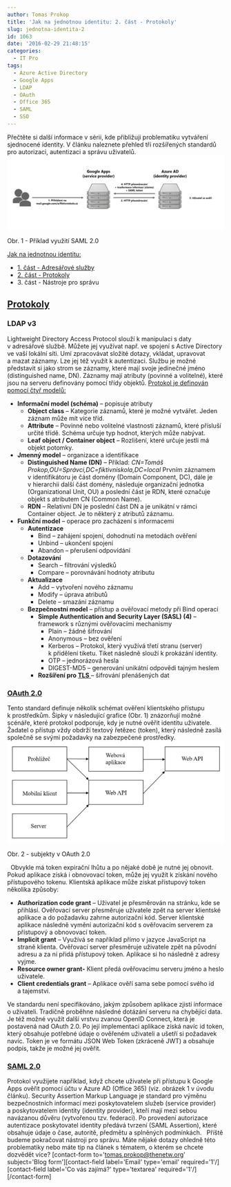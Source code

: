 ```yaml
---
author: Tomas Prokop
title: 'Jak na jednotnou identitu: 2. část - Protokoly'
slug: jednotna-identita-2
id: 1063
date: '2016-02-29 21:48:15'
categories:
  - IT Pro
tags:
  - Azure Active Directory
  - Google Apps
  - LDAP
  - OAuth
  - Office 365
  - SAML
  - SSO
---
```


Přečtěte si další informace v sérii, kde přibližuji problematiku vytváření sjednocené identity. V článku naleznete přehled tří rozšířených standardů pro autorizaci, autentizaci a správu uživatelů. [![SAML Office 365 Azure AD Google Apps](/uploads/2016/02/SAML.png)](/uploads/2016/02/SAML.png)

Obr. 1 - Příklad využití SAML 2.0

<span style="text-decoration: underline">Jak na jednotnou identitu:</span>

*   [1\. část - Adresářové služby](/jednotna-identita-1/)
*   [2\. část - Protokoly](/jednotna-identita-2/)
*   3\. část - Nástroje pro správu

## <span style="text-decoration: underline">Protokoly</span>

### LDAP v3

Lightweight Directory Access Protocol slouží k manipulaci s daty v adresářové službě. Můžete jej využívat např. ve spojení s Active Directory ve vaší lokální síti. Umí zpracovávat složité dotazy, vkládat, upravovat a mazat záznamy. Lze jej též využít k autentizaci. Službu je možné představit si jako strom se záznamy, které mají svoje jedinečné jméno (distinguished name, DN). Záznamy mají atributy (povinné a volitelné), které jsou na serveru definovány pomocí třídy objektů. <span style="text-decoration: underline">Protokol je definován pomocí čtyř modelů:</span>

*   **Informační model (schéma)** – popisuje atributy
    *   **Object class** – Kategorie záznamů, které je možné vytvářet. Jeden záznam může mít více tříd.
    *   **Attribute** – Povinné nebo volitelné vlastnosti záznamů, které přísluší určité třídě. Schéma určuje typ hodnot, kterých může nabývat.
    *   **Leaf object / Container object** – Rozlišení, které určuje jestli má objekt potomky.
*   **Jmenný model** – organizace a identifikace
    *   **Distinguished Name (DN)** – Příklad: _CN=Tomáš Prokop,OU=Správci,DC=fiktivniskola,DC=local_ Prvním záznamem v identifikátoru je část domény (Domain Component, DC), dále je v hierarchii další část domény, následuje organizační jednotka (Organizational Unit, OU) a poslední část je RDN, které označuje objekt s atributem CN (Common Name).
    *   **RDN** – Relativní DN je poslední část DN a je unikátní v rámci Container object. Je to některý z atributů záznamu.
*   **Funkční model** – operace pro zacházení s informacemi
    *   **Autentizace**
        *   Bind – zahájení spojení, dohodnutí na metodách ověření
        *   Unbind – ukončení spojení
        *   Abandon – přerušení odpovídání
    *   **Dotazování**
        *   Search – filtrování výsledků
        *   Compare – porovnávání hodnoty atributu
    *   **Aktualizace**
        *   Add – vytvoření nového záznamu
        *   Modify – úprava atributů
        *   Delete – smazání záznamu
    *   **Bezpečnostní model** – přístup a ověřovací metody při Bind operaci
        *   **Simple Authentication and Security Layer (SASL) (4)** – framework s různými ověřovacími mechanismy
            *   Plain – žádné šifrování
            *   Anonymous – bez ověření
            *   Kerberos – Protokol, který využívá třetí stranu (server) k přidělení tiketu. Tiket následně slouží k prokázání identity.
            *   OTP – jednorázová hesla
            *   DIGEST-MD5 – generování unikátní odpovědi tajným heslem
        *   **Rozšíření pro [TLS](https://cs.wikipedia.org/wiki/Transport_Layer_Security)**[ ](https://cs.wikipedia.org/wiki/Transport_Layer_Security)– šifrování přenášených dat

### [OAuth 2.0](https://cs.wikipedia.org/wiki/OAuth)

Tento standard definuje několik schémat ověření klientského přístupu k prostředkům. Šipky v následující grafice (Obr. 1) znázorňují možné scénáře, které protokol podporuje, kdy je nutné ověřit identitu uživatele. Žadatel o přístup vždy obdrží textový řetězec (token), který následně zasílá společně se svými požadavky na zabezpečené prostředky.   [![snip_20160131212652](/uploads/2016/01/snip_20160131212652.png)](/uploads/2016/01/snip_20160131212652.png)

Obr. 2 - subjekty v OAuth 2.0

  Obvykle má token expirační lhůtu a po nějaké době je nutné jej obnovit. Pokud aplikace získá i obnovovací token, může jej využít k získání nového přístupového tokenu. Klientská aplikace může získat přístupový token několika způsoby:

*   **Authorization code grant** – Uživatel je přesměrován na stránku, kde se přihlásí. Ověřovací server přesměruje uživatele zpět na server klientské aplikace a do požadavku zahrne autorizační kód. Server klientské aplikace následně vymění autorizační kód s ověřovacím serverem za přístupový a obnovovací token.
*   **Implicit grant** – Využívá se například přímo v jazyce JavaScript na straně klienta. Ověřovací server přesměruje uživatele zpět na původní adresu a za ní přidá přístupový token. Aplikace si ho následně z adresy vyjme.
*   **Resource owner grant-** Klient předá ověřovacímu serveru jméno a heslo uživatele.
*   **Client credentials grant** – Aplikace ověří sama sebe pomocí svého id a tajemství.

Ve standardu není specifikováno, jakým způsobem aplikace zjistí informace o uživateli. Tradičně proběhne následné dotázání serveru na chybějící data. Je též možné využít další vrstvu zvanou OpenID Connect, která je postavená nad OAuth 2.0\. Po její implementaci aplikace získá navíc id token, který obsahuje potřebné údaje o ověřeném uživateli a ušetří si požadavek navíc. Token je ve formátu JSON Web Token (zkráceně JWT) a obsahuje podpis, takže je možné jej ověřit.  

### [SAML 2.0](https://cs.wikipedia.org/wiki/Security_Assertion_Markup_Language)

Protokol využijete například, když chcete uživatele při přístupu k Google Apps ověřit pomocí účtu v Azure AD (Office 365) (viz. obrázek 1 v úvodu článku). Security Assertion Markup Language je standard pro výměnu bezpečnostních informací mezi poskytovatelem služeb (service provider) a poskytovatelem identity (identity provider), kteří mají mezi sebou navázanou důvěru (vytvořenou tzv. federaci). Po provedení autorizace autentizace poskytovatel identity předává tvrzení (SAML Assertion), které obsahuje údaje o čase, autoritě, předmětu a splněných podmínkách.   Příště budeme pokračovat nástroji pro správu. Máte nějaké dotazy ohledně této problematiky nebo máte tip na článek s tématem, o kterém se chcete dozvědět více? [contact-form to='tomas.prokop@thenetw.org' subject='Blog form'][contact-field label='Email' type='email' required='1'/][contact-field label='Co vás zajímá?' type='textarea' required='1'/][/contact-form]